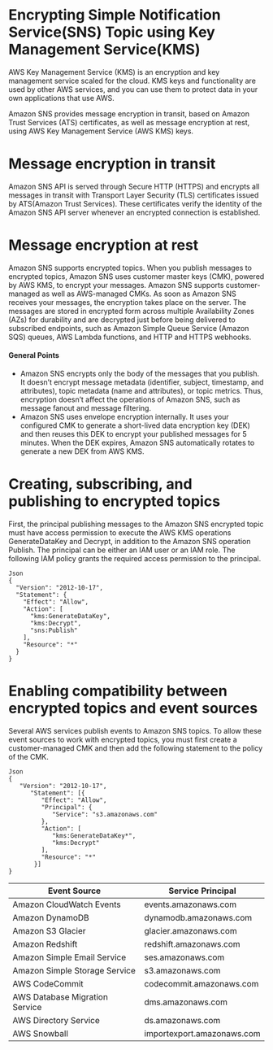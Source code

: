 # Encrypting Simple Notification Service(SNS) Topic using Key Management Service(KMS)

AWS Key Management Service (KMS) is an encryption and key management service scaled for the cloud. KMS keys and functionality are used by other AWS services, and you can use them to protect data in your own applications that use AWS.

Amazon SNS provides message encryption in transit, based on Amazon Trust Services (ATS) certificates, as well as message encryption at rest, using AWS Key Management Service (AWS KMS) keys.

# Message encryption in transit

 Amazon SNS API is served through Secure HTTP (HTTPS) and encrypts all messages in transit with Transport Layer Security (TLS) certificates issued by ATS(Amazon Trust Services). These certificates verify the identity of the Amazon SNS API server whenever an encrypted connection is established.

# Message encryption at rest
  Amazon SNS supports encrypted topics. When you publish messages to encrypted topics, Amazon SNS uses customer master keys (CMK), powered by AWS KMS, to encrypt your messages. Amazon SNS supports customer-managed as well as AWS-managed CMKs. As soon as Amazon SNS receives your messages, the encryption takes place on the server.
  The messages are stored in encrypted form across multiple Availability Zones (AZs) for durability and are decrypted just before being delivered to subscribed endpoints, such as Amazon Simple Queue Service (Amazon SQS) queues, AWS Lambda functions, and HTTP and HTTPS webhooks.

#### General Points
 - Amazon SNS encrypts only the body of the messages that you publish. It doesn’t encrypt message metadata (identifier, subject, timestamp, and attributes), topic metadata (name and attributes), or topic metrics. Thus, encryption doesn’t affect the operations of Amazon SNS, such as message fanout and message filtering.
 - Amazon SNS uses envelope encryption internally. It uses your configured CMK to generate a short-lived data encryption key (DEK) and then reuses this DEK to encrypt your published messages for 5 minutes. When the DEK expires, Amazon SNS automatically rotates to generate a new DEK from AWS KMS.

# Creating, subscribing, and publishing to encrypted topics
First, the principal publishing messages to the Amazon SNS encrypted topic must have access permission to execute the AWS KMS operations GenerateDataKey and Decrypt, in addition to the Amazon SNS operation Publish. The principal can be either an IAM user or an IAM role. The following IAM policy grants the required access permission to the principal.

```
Json
{
  "Version": "2012-10-17",
  "Statement": {
    "Effect": "Allow",
    "Action": [
      "kms:GenerateDataKey",
      "kms:Decrypt",
      "sns:Publish"
    ],
    "Resource": "*"
  }
}
```
# Enabling compatibility between encrypted topics and event sources
Several AWS services publish events to Amazon SNS topics. To allow these event sources to work with encrypted topics, you must first create a customer-managed CMK and then add the following statement to the policy of the CMK.
```
Json
{
   "Version": "2012-10-17",
      "Statement": [{
         "Effect": "Allow",
         "Principal": {
            "Service": "s3.amazonaws.com"
         },
         "Action": [
            "kms:GenerateDataKey*",
            "kms:Decrypt"
         ],
         "Resource": "*"
       }]
}
```


| Event Source | Service Principal |
|------|-------------|
| Amazon CloudWatch Events | events.amazonaws.com |
| Amazon DynamoDB |	dynamodb.amazonaws.com |
| Amazon S3 Glacier	| glacier.amazonaws.com |
| Amazon Redshift |	redshift.amazonaws.com |
| Amazon Simple Email Service |	ses.amazonaws.com |
| Amazon Simple Storage Service |	s3.amazonaws.com |
| AWS CodeCommit	| codecommit.amazonaws.com |
| AWS Database Migration Service |	dms.amazonaws.com |
| AWS Directory Service	| ds.amazonaws.com |
| AWS Snowball	| importexport.amazonaws.com |
